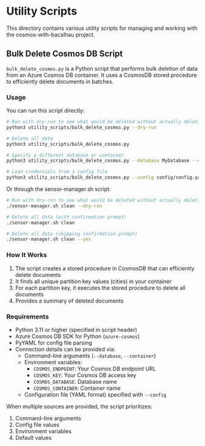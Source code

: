 # Utility Scripts

This directory contains various utility scripts for managing and working with the cosmos-with-bacalhau project.

## Bulk Delete Cosmos DB Script

`bulk_delete_cosmos.py` is a Python script that performs bulk deletion of data from an Azure Cosmos DB container. It uses a CosmosDB stored procedure to efficiently delete documents in batches.

### Usage

You can run this script directly:

```bash
# Run with dry-run to see what would be deleted without actually deleting
python3 utility_scripts/bulk_delete_cosmos.py --dry-run

# Delete all data 
python3 utility_scripts/bulk_delete_cosmos.py

# Specify a different database or container
python3 utility_scripts/bulk_delete_cosmos.py --database MyDatabase --container MyContainer

# Load credentials from a config file
python3 utility_scripts/bulk_delete_cosmos.py --config config/config.yaml
```

Or through the sensor-manager.sh script:

```bash
# Run with dry-run to see what would be deleted without actually deleting
./sensor-manager.sh clean --dry-run

# Delete all data (with confirmation prompt)
./sensor-manager.sh clean

# Delete all data (skipping confirmation prompt)
./sensor-manager.sh clean --yes
```

### How It Works

1. The script creates a stored procedure in CosmosDB that can efficiently delete documents
2. It finds all unique partition key values (cities) in your container
3. For each partition key, it executes the stored procedure to delete all documents
4. Provides a summary of deleted documents

### Requirements

- Python 3.11 or higher (specified in script header)
- Azure Cosmos DB SDK for Python (`azure-cosmos`)
- PyYAML for config file parsing
- Connection details can be provided via:
  - Command-line arguments (`--database`, `--container`)
  - Environment variables:
    - `COSMOS_ENDPOINT`: Your Cosmos DB endpoint URL
    - `COSMOS_KEY`: Your Cosmos DB access key 
    - `COSMOS_DATABASE`: Database name
    - `COSMOS_CONTAINER`: Container name
  - Configuration file (YAML format) specified with `--config`

When multiple sources are provided, the script prioritizes:
1. Command-line arguments
2. Config file values
3. Environment variables
4. Default values